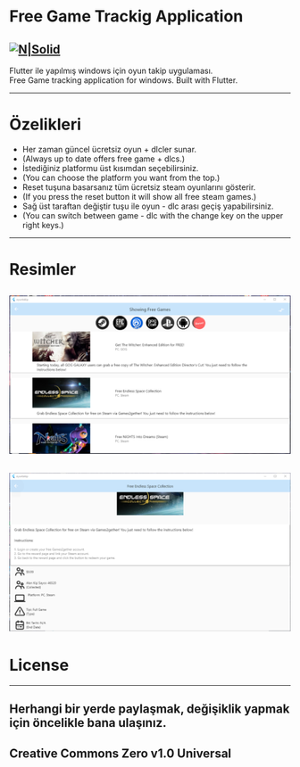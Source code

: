 <h1 class="code-line" data-line-start=0 data-line-end=1 ><a id="Free_Game_Trackig_Application_0"></a>Free Game Trackig Application</h1>
<h2 class="code-line" data-line-start=2 data-line-end=4 ><a id="NSolidhttpsplaylhgoogleusercontentcom4ChxU_bzuJe8ix7IC7fYOq5xH3rtDjDMFogy4NsF6l8jNH9Q_G7zQUWoZtWvkliyww2247h1264rwhttpwwwartistscompanydigital_2"></a><a href="http://www.artistscompany.digital/"><img src="https://play-lh.googleusercontent.com/4ChxU_bzuJe8ix7IC7fYOq5xH3rtDjDMFogy4NsF6l8jNH9Q_G7z-QUWoZtWvkliyw=w2247-h1264-rw" alt="N|Solid"></a></h2>
<p class="has-line-data" data-line-start="4" data-line-end="6">Flutter ile yapılmış windows için oyun takip uygulaması.<br>
Free Game tracking application for windows. Built with Flutter.</p>
<hr>
<h1 class="code-line" data-line-start=7 data-line-end=8 ><a id="zelikleri_7"></a>Özelikleri</h1>
<ul>
<li class="has-line-data" data-line-start="9" data-line-end="10">Her zaman güncel ücretsiz oyun + dlcler sunar.</li>
<li class="has-line-data" data-line-start="10" data-line-end="11">(Always up to date offers free game + dlcs.)</li>
<li class="has-line-data" data-line-start="11" data-line-end="12">İstediğiniz platformu üst kısımdan seçebilirsiniz.</li>
<li class="has-line-data" data-line-start="12" data-line-end="13">(You can choose the platform you want from the top.)</li>
<li class="has-line-data" data-line-start="13" data-line-end="14">Reset tuşuna basarsanız tüm ücretsiz steam oyunlarını gösterir.</li>
<li class="has-line-data" data-line-start="14" data-line-end="15">(If you press the reset button it will show all free steam games.)</li>
<li class="has-line-data" data-line-start="15" data-line-end="16">Sağ üst taraftan değiştir tuşu ile oyun - dlc arası geçiş yapabilirsiniz.</li>
<li class="has-line-data" data-line-start="16" data-line-end="17">(You can switch between game - dlc with the change key on the upper right keys.)</li>
</ul>
<hr>
<h1 class="code-line" data-line-start=18 data-line-end=19 ><a id="Resimler_18"></a>Resimler</h1>
<h2 class="code-line" data-line-start=19 data-line-end=21 ><a id="httpsrawgithubusercontentcomcreosBFreeGameTrackmainresim1png_19"></a><img src="https://raw.githubusercontent.com/creosB/FreeGameTrack/main/resim1.png" alt=""></h2>
<h2 class="code-line" data-line-start=19 data-line-end=23 ><a id="httpsrawgithubusercontentcomcreosBFreeGameTrackmainresim2png_23"></a><img src="https://raw.githubusercontent.com/creosB/FreeGameTrack/main/resim2.png" alt=""></h2>
<h1 class="code-line" data-line-start=21 data-line-end=22 ><a id="License_21"></a>License</h1>
<hr>
<h2 class="code-line" data-line-start=23 data-line-end=25 ><a id="Herhangi_bir_yerde_paylamak_deiiklik_yapmak_iin_ncelikle_bana_ulanz_23"></a>Herhangi bir yerde paylaşmak, değişiklik yapmak için öncelikle bana ulaşınız.</h2>
<h2 class="code-line" data-line-start=25 data-line-end=27 ><a id="Creative_Commons_Zero_v10_Universal_25"></a>Creative Commons Zero v1.0 Universal</h2>
